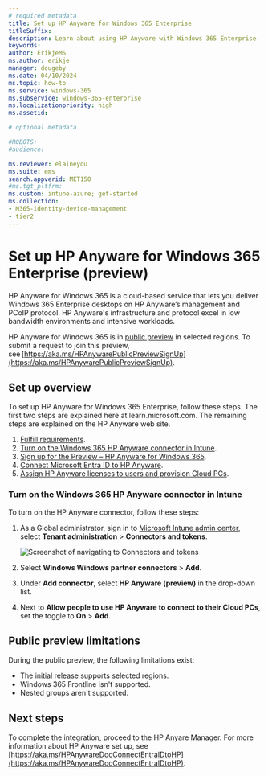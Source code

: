 ```yaml
---
# required metadata
title: Set up HP Anyware for Windows 365 Enterprise
titleSuffix:
description: Learn about using HP Anyware with Windows 365 Enterprise.
keywords:
author: ErikjeMS  
ms.author: erikje
manager: dougeby
ms.date: 04/10/2024
ms.topic: how-to
ms.service: windows-365
ms.subservice: windows-365-enterprise
ms.localizationpriority: high
ms.assetid: 

# optional metadata

#ROBOTS:
#audience:

ms.reviewer: elaineyou    
ms.suite: ems
search.appverid: MET150
#ms.tgt_pltfrm:
ms.custom: intune-azure; get-started
ms.collection:
- M365-identity-device-management
- tier2
---
```


# Set up HP Anyware for Windows 365 Enterprise (preview)

HP Anyware for Windows 365 is a cloud-based service that lets you deliver Windows 365 Enterprise desktops on HP Anyware’s management and PCoIP protocol. HP Anyware's infrastructure and protocol excel in low bandwidth environments and intensive workloads.

HP Anyware for Windows 365 is in [public preview](../public-preview.md) in selected regions. To submit a request to join this preview, see [https://aka.ms/HPAnywarePublicPreviewSignUp](https://aka.ms/HPAnywarePublicPreviewSignUp).

## Set up overview

To set up HP Anyware for Windows 365 Enterprise, follow these steps. The first two steps are explained here at learn.microsoft.com. The remaining steps are explained on the HP Anyware web site.

1. [Fulfill requirements](hp-anyware-requirements.md).
2. [Turn on the Windows 365 HP Anyware connector in Intune](#turn-on-the-windows-365-hp-anyware-connector-in-intune).
3. [Sign up for the Preview – HP Anyware for Windows 365](https://aka.ms/HPAnywarePublicPreviewSignUp).
4. [Connect Microsoft Entra ID to HP Anyware](https://aka.ms/HPAnywareDocConnectEntraIDtoHP).
5. [Assign HP Anyware licenses to users and provision Cloud PCs](https://aka.ms/HPAnywareDocAssignHPLic).

### Turn on the Windows 365 HP Anyware connector in Intune

To turn on the HP Anyware connector, follow these steps:

1. As a Global administrator, sign in to [Microsoft Intune admin center](https://go.microsoft.com/fwlink/?linkid=2109431), select **Tenant administration** > **Connectors and tokens**.

   ![Screenshot of navigating to Connectors and tokens](./media/set-up-citrix/connectors-tokens.png)

2. Select **Windows Windows partner connectors** > **Add**.
3. Under **Add connector**, select **HP Anyware (preview)** in the drop-down list.
4. Next to **Allow people to use HP Anyware to connect to their Cloud PCs**, set the toggle to **On** > **Add**.

## Public preview limitations

During the public preview, the following limitations exist:

- The initial release supports selected regions.
- Windows 365 Frontline isn't supported.
- Nested groups aren't supported.

<!-- ########################## -->
## Next steps

To complete the integration, proceed to the HP Anyare Manager. For more information about HP Anyware set up, see [https://aka.ms/HPAnywareDocConnectEntraIDtoHP](https://aka.ms/HPAnywareDocConnectEntraIDtoHP).
